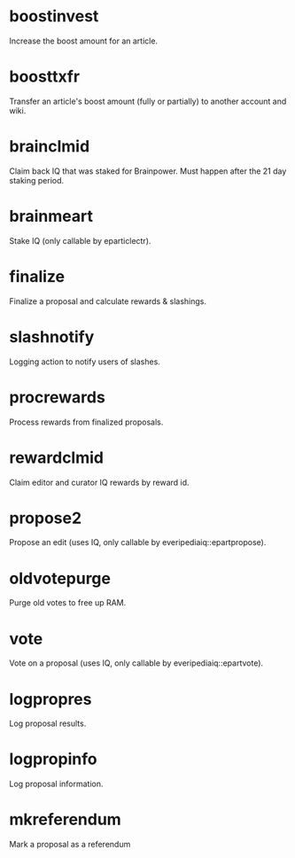 <h1 class="contract">boostinvest</h1>
Increase the boost amount for an article.
<h1 class="contract">boosttxfr</h1>
Transfer an article's boost amount (fully or partially) to another account and wiki.
<h1 class="contract">brainclmid</h1>
Claim back IQ that was staked for Brainpower. Must happen after the 21 day staking period.
<h1 class="contract">brainmeart</h1>
Stake IQ (only callable by eparticlectr).
<h1 class="contract">finalize</h1>
Finalize a proposal and calculate rewards & slashings.
<h1 class="contract">slashnotify</h1>
Logging action to notify users of slashes.
<h1 class="contract">procrewards</h1>
Process rewards from finalized proposals.
<h1 class="contract">rewardclmid</h1>
Claim editor and curator IQ rewards by reward id.
<h1 class="contract">propose2</h1>
Propose an edit (uses IQ, only callable by everipediaiq::epartpropose).
<h1 class="contract">oldvotepurge</h1>
Purge old votes to free up RAM.
<h1 class="contract">vote</h1>
Vote on a proposal (uses IQ, only callable by everipediaiq::epartvote).
<h1 class="contract">logpropres</h1>
Log proposal results.
<h1 class="contract">logpropinfo</h1>
Log proposal information.
<h1 class="contract">mkreferendum</h1>
Mark a proposal as a referendum
